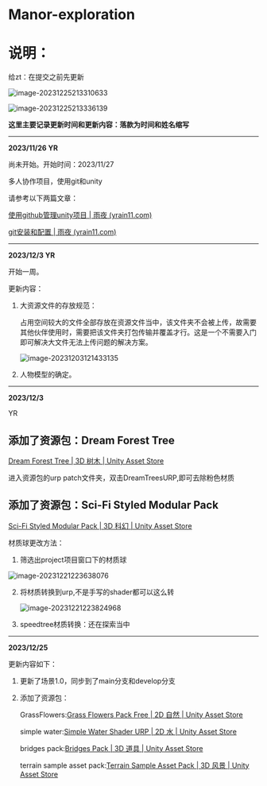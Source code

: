 # Manor-exploration

# 说明：

给zt：在提交之前先更新

![image-20231225213310633](https://yrain11.oss-cn-hangzhou.aliyuncs.com/pictures/202312252133996.png)

![image-20231225213336139](https://yrain11.oss-cn-hangzhou.aliyuncs.com/pictures/202312252133203.png)

**这里主要记录更新时间和更新内容：落款为时间和姓名缩写**

***

**2023/11/26   YR**

尚未开始。开始时间：2023/11/27

多人协作项目，使用git和unity

请参考以下两篇文章：

[使用github管理unity项目 | 雨夜 (yrain11.com)](https://yrain11.com/posts/61d679a7.html)

[git安装和配置 | 雨夜 (yrain11.com)](https://yrain11.com/posts/af9d867.html)

---

**2023/12/3  YR**

开始一周。

更新内容：

1. 大资源文件的存放规范：

   占用空间较大的文件全部存放在资源文件当中，该文件夹不会被上传，故需要其他伙伴使用时，需要把该文件夹打包传输并覆盖才行。这是一个不需要入门即可解决大文件无法上传问题的解决方案。

   ![image-20231203121433135](https://yrain11.oss-cn-hangzhou.aliyuncs.com/pictures/202312031214257.png)

2. 人物模型的确定。

---

**2023/12/3**

YR

## 添加了资源包：Dream Forest Tree

[Dream Forest Tree | 3D 树木 | Unity Asset Store](https://assetstore.unity.com/packages/3d/vegetation/trees/dream-forest-tree-105297)

进入资源包的urp patch文件夹，双击DreamTreesURP,即可去除粉色材质

## 添加了资源包：Sci-Fi Styled Modular Pack

[Sci-Fi Styled Modular Pack | 3D 科幻 | Unity Asset Store](https://assetstore.unity.com/packages/3d/environments/sci-fi/sci-fi-styled-modular-pack-82913#reviews)

材质球更改方法：

1. 筛选出project项目窗口下的材质球

![image-20231221223638076](https://yrain11.oss-cn-hangzhou.aliyuncs.com/pictures/202312212236240.png)

2. 将材质转换到urp,不是手写的shader都可以这么转

   ![image-20231221223824968](https://yrain11.oss-cn-hangzhou.aliyuncs.com/pictures/202312212238257.png)

3. speedtree材质转换：还在探索当中

---

**2023/12/25**

更新内容如下：

1. 更新了场景1.0，同步到了main分支和develop分支

2. 添加了资源包：

   GrassFlowers:[Grass Flowers Pack Free | 2D 自然 | Unity Asset Store](https://assetstore.unity.com/packages/2d/textures-materials/nature/grass-flowers-pack-free-138810)

   simple water:[Simple Water Shader URP | 2D 水 | Unity Asset Store](https://assetstore.unity.com/packages/2d/textures-materials/water/simple-water-shader-urp-191449)

   bridges pack:[Bridges Pack | 3D 道具 | Unity Asset Store](https://assetstore.unity.com/packages/3d/props/bridges-pack-212950)

   terrain sample asset pack:[Terrain Sample Asset Pack | 3D 风景 | Unity Asset Store](https://assetstore.unity.com/packages/3d/environments/landscapes/terrain-sample-asset-pack-145808)

   

